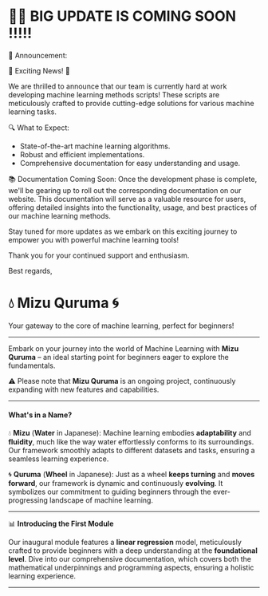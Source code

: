 # 🥳🥳 BIG UPDATE IS COMING SOON !!!!!


📢 Announcement:

🚀 Exciting News! 🚀

We are thrilled to announce that our team is currently hard at work developing machine learning methods scripts! These scripts are meticulously crafted to provide cutting-edge solutions for various machine learning tasks.

🔍 What to Expect:
- State-of-the-art machine learning algorithms.
- Robust and efficient implementations.
- Comprehensive documentation for easy understanding and usage.

📚 Documentation Coming Soon:
Once the development phase is complete, we'll be gearing up to roll out the corresponding documentation on our website. This documentation will serve as a valuable resource for users, offering detailed insights into the functionality, usage, and best practices of our machine learning methods.

Stay tuned for more updates as we embark on this exciting journey to empower you with powerful machine learning tools!

Thank you for your continued support and enthusiasm.

Best regards,

# 💧 Mizu Quruma 🌀

Your gateway to the core of machine learning, perfect for beginners!

---

Embark on your journey into the world of Machine Learning with **Mizu Quruma** – an ideal starting point for beginners eager to explore the fundamentals.

⚠️ Please note that **Mizu Quruma** is an ongoing project, continuously expanding with new features and capabilities.

---

#### What's in a Name?

💧 **Mizu** (**Water** in Japanese): Machine learning embodies **adaptability** and **fluidity**, much like the way water effortlessly conforms to its surroundings. Our framework smoothly adapts to different datasets and tasks, ensuring a seamless learning experience.

🌀 **Quruma** (**Wheel** in Japanese): Just as a wheel **keeps turning** and **moves forward**, our framework is dynamic and continuously **evolving**. It symbolizes our commitment to guiding beginners through the ever-progressing landscape of machine learning.

---

📊 **Introducing the First Module**

Our inaugural module features a **linear regression** model, meticulously crafted to provide beginners with a deep understanding at the **foundational level**. Dive into our comprehensive documentation, which covers both the mathematical underpinnings and programming aspects, ensuring a holistic learning experience.

---
<!-- maintain the core message while using simpler language. -->
